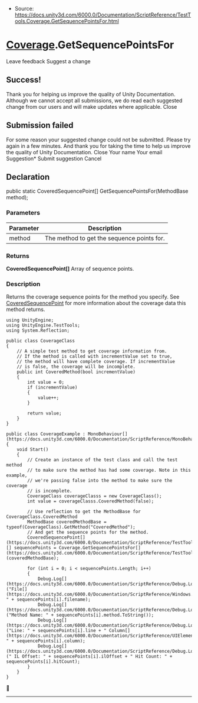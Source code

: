 * Source: https://docs.unity3d.com/6000.0/Documentation/ScriptReference/TestTools.Coverage.GetSequencePointsFor.html

#  [Coverage](https://docs.unity3d.com/6000.0/Documentation/ScriptReference/TestTools.Coverage.html).GetSequencePointsFor
Leave feedback
Suggest a change
## Success!
Thank you for helping us improve the quality of Unity Documentation. Although we cannot accept all submissions, we do read each suggested change from our users and will make updates where applicable.
Close
## Submission failed
For some reason your suggested change could not be submitted. Please <a>try again</a> in a few minutes. And thank you for taking the time to help us improve the quality of Unity Documentation.
Close
Your name Your email Suggestion* Submit suggestion
Cancel
## Declaration
public static CoveredSequencePoint[] GetSequencePointsFor(MethodBase method); 
### Parameters
Parameter | Description  
---|---  
method | The method to get the sequence points for.  
### Returns
**CoveredSequencePoint[]** Array of sequence points. 
### Description
Returns the coverage sequence points for the method you specify. See [CoveredSequencePoint](https://docs.unity3d.com/6000.0/Documentation/ScriptReference/TestTools.CoveredSequencePoint.html) for more information about the coverage data this method returns.
```
using UnityEngine;
using UnityEngine.TestTools;
using System.Reflection;  
  
public class CoverageClass
{
    // A simple test method to get coverage information from.
    // If the method is called with incrementValue set to true,
    // the method will have complete coverage. If incrementValue
    // is false, the coverage will be incomplete.
    public int CoveredMethod(bool incrementValue)
    {
        int value = 0;
        if (incrementValue)
        {
            value++;
        }  
  
        return value;
    }
}  
  
public class CoverageExample : MonoBehaviour[](https://docs.unity3d.com/6000.0/Documentation/ScriptReference/MonoBehaviour.html)
{
    void Start()
    {
        // Create an instance of the test class and call the test method
        // to make sure the method has had some coverage. Note in this example,
        // we're passing false into the method to make sure the coverage
        // is incomplete.
        CoverageClass coverageClasss = new CoverageClass();
        int value = coverageClasss.CoveredMethod(false);  
  
        // Use reflection to get the MethodBase for CoverageClass.CoveredMethod
        MethodBase coveredMethodBase = typeof(CoverageClass).GetMethod("CoveredMethod");
        // And get the sequence points for the method.
        CoveredSequencePoint[](https://docs.unity3d.com/6000.0/Documentation/ScriptReference/TestTools.CoveredSequencePoint.html)[] sequencePoints = Coverage.GetSequencePointsFor[](https://docs.unity3d.com/6000.0/Documentation/ScriptReference/TestTools.Coverage.GetSequencePointsFor.html)(coveredMethodBase);  
  
        for (int i = 0; i < sequencePoints.Length; i++)
        {
            Debug.Log[](https://docs.unity3d.com/6000.0/Documentation/ScriptReference/Debug.Log.html)("File[](https://docs.unity3d.com/6000.0/Documentation/ScriptReference/Windows.File.html): " + sequencePoints[i].filename);
            Debug.Log[](https://docs.unity3d.com/6000.0/Documentation/ScriptReference/Debug.Log.html)("Method Name: " + sequencePoints[i].method.ToString());
            Debug.Log[](https://docs.unity3d.com/6000.0/Documentation/ScriptReference/Debug.Log.html)("Line: " + sequencePoints[i].line + " Column[](https://docs.unity3d.com/6000.0/Documentation/ScriptReference/UIElements.Column.html): " + sequencePoints[i].column);
            Debug.Log[](https://docs.unity3d.com/6000.0/Documentation/ScriptReference/Debug.Log.html)(" IL Offset: " + sequencePoints[i].ilOffset + " Hit Count: " + sequencePoints[i].hitCount);
        }
    }
}

```

* * *
